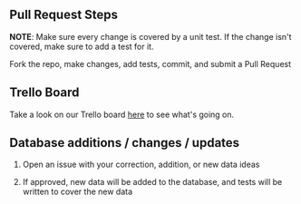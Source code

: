 ## Pull Request Steps

**NOTE**: Make sure every change is covered by a unit test. If the change isn't
covered, make sure to add a test for it.

Fork the repo, make changes, add tests, commit, and submit a Pull Request

## Trello Board
Take a look on our Trello board [here](https://trello.com/b/6zQjMaff) to see what's going on. 

## Database additions / changes / updates

1. Open an issue with your correction, addition, or new data ideas

2. If approved, new data will be added to the database, and tests will be written to cover the new data
